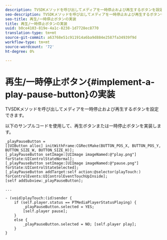 ```yaml
---
description: TVSDKメソッドを呼び出してメディアを一時停止および再生するボタンを設定できます。
seo-description: TVSDKメソッドを呼び出してメディアを一時停止および再生するボタンを設定できます。
seo-title: 再生/一時停止ボタンの実装
title: 再生/一時停止ボタンの実装
uuid: b0ce4103-819e-4a1c-8238-1d7728ec8770
translation-type: tm+mt
source-git-commit: a63768e51c911914a6ba9d884e2587fa34939f9d
workflow-type: tm+mt
source-wordcount: '72'
ht-degree: 0%

---
```



# 再生/一時停止ボタン{#implement-a-play-pause-button}の実装

TVSDKメソッドを呼び出してメディアを一時停止および再生するボタンを設定できます。

以下のサンプルコードを使用して、再生ボタンまたは一時停止ボタンを実装します。

<!--<a id="example_BC2632D673FE451190A30A23145090D0"></a>-->

```
_playPauseButton =  
[[UIButton alloc] initWithFrame:CGRectMake(BUTTON_POS_X, BUTTON_POS_Y, BUTTON_SIZE_W, BUTTON_SIZE_H)]; 
[_playPauseButton setImage:[UIImage imageNamed:@"play.png"] forState:UIControlStateNormal];  
[_playPauseButton setImage:[UIImage imageNamed:@"pause.png"] forState:UIControlStateSelected]; 
[_playPauseButton addTarget:self action:@selector(playTouch:) forControlEvents:UIControlEventTouchUpInside]; 
[self addSubview:_playPauseButton]; 
 
... 
 
- (void)playTouch:(id)sender { 
    if (self.player.status == PTMediaPlayerStatusPlaying) { 
        _playPauseButton.selected = YES;  
        [self.player pause]; 
    } 
    else { 
        _playPauseButton.selected = NO; [self.player play]; 
    } 
} 
```
